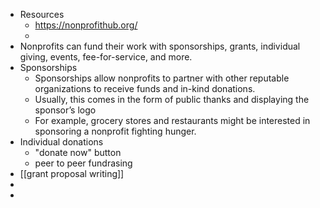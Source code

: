 - Resources
	- https://nonprofithub.org/
	-
- Nonprofits can fund their work with sponsorships, grants, individual giving, events, fee-for-service, and more.
- Sponsorships
	- Sponsorships allow nonprofits to partner with other reputable organizations to receive funds and in-kind donations.
	- Usually, this comes in the form of public thanks and displaying the sponsor’s logo
	- For example, grocery stores and restaurants might be interested in sponsoring a nonprofit fighting hunger.
- Individual donations
	- "donate now" button
	- peer to peer fundrasing
- [[grant proposal writing]]
-
-